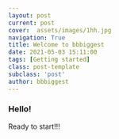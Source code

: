 ```yaml
---
layout: post
current: post
cover:  assets/images/1hh.jpg
navigation: True
title: Welcome to bbbiggest
date: 2021-05-03 15:11:00
tags: [Getting started]
class: post-template
subclass: 'post'
author: bbbiggest
---
```


### Hello!
Ready to start!!! 